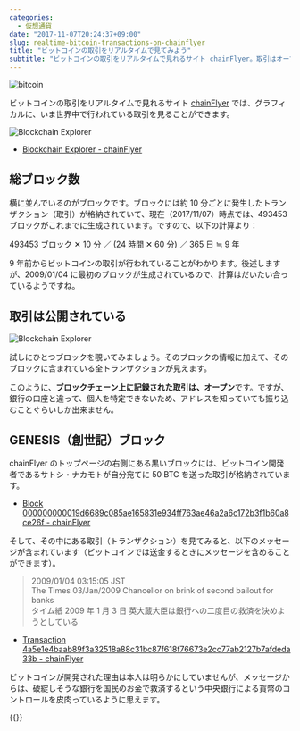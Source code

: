```yaml
---
categories:
  - 仮想通貨
date: "2017-11-07T20:24:37+09:00"
slug: realtime-bitcoin-transactions-on-chainflyer
title: "ビットコインの取引をリアルタイムで見てみよう"
subtitle: "ビットコインの取引をリアルタイムで見れるサイト chainFlyer。取引はオープンであることを肌で感じ、ブロックチェーン上に記録された取引の確認の仕方を学びましょう。"
---
```


<img src="/images/2017/11/bitcoin.svg" alt="bitcoin">

ビットコインの取引をリアルタイムで見れるサイト <a href="https://chainflyer.bitflyer.jp/" target="_blank">chainFlyer</a> では、グラフィカルに、いま世界中で行われている取引を見ることができます。

<img src="/images/2017/11/realtime-bitcoin-transactions-1.png" alt="Blockchain Explorer" href="https://chainflyer.bitflyer.jp/">

- [Blockchain Explorer - chainFlyer](https://chainflyer.bitflyer.jp/)

## 総ブロック数

横に並んでいるのがブロックです。ブロックには約 10 分ごとに発生したトランザクション（取引）が格納されていて、現在（2017/11/07）時点では、493453 ブロックがこれまでに生成されています。ですので、以下の計算より：

493453 ブロック ✕ 10 分 ／ (24 時間 ✕ 60 分) ／ 365 日 ≒ 9 年

9 年前からビットコインの取引が行われていることがわかります。後述しますが、2009/01/04 に最初のブロックが生成されているので、計算はだいたい合っているようですね。

## 取引は公開されている

<img src="/images/2017/11/realtime-bitcoin-transactions-2.png" alt="Blockchain Explorer" href="https://chainflyer.bitflyer.jp/">

試しにひとつブロックを覗いてみましょう。そのブロックの情報に加えて、そのブロックに含まれている全トランザクションが見えます。

このように、**ブロックチェーン上に記録された取引は、オープン**です。ですが、銀行の口座と違って、個人を特定できないため、アドレスを知っていても振り込むことぐらいしか出来ません。

## GENESIS（創世記）ブロック

chainFlyer のトップページの右側にある黒いブロックには、ビットコイン開発者であるサトシ・ナカモトが自分宛てに 50 BTC を送った取引が格納されています。

- [Block 000000000019d6689c085ae165831e934ff763ae46a2a6c172b3f1b60a8ce26f - chainFlyer](https://chainflyer.bitflyer.jp/Block/000000000019d6689c085ae165831e934ff763ae46a2a6c172b3f1b60a8ce26f)

そして、その中にある取引（トランザクション）を見てみると、以下のメッセージが含まれています（ビットコインでは送金するときにメッセージを含めることができます）。

> 2009/01/04 03:15:05 JST  
> The Times 03/Jan/2009 Chancellor on brink of second bailout for banks  
> タイム紙 2009 年 1 月 3 日 英大蔵大臣は銀行への二度目の救済を決めようとしている

- [Transaction 4a5e1e4baab89f3a32518a88c31bc87f618f76673e2cc77ab2127b7afdeda33b - chainFlyer](https://chainflyer.bitflyer.jp/Transaction/4a5e1e4baab89f3a32518a88c31bc87f618f76673e2cc77ab2127b7afdeda33b)

ビットコインが開発された理由は本人は明らかにしていませんが、メッセージからは、破綻しそうな銀行を国民のお金で救済するという中央銀行による貨幣のコントロールを皮肉っているように思えます。

{{<cryptocurrency>}}
